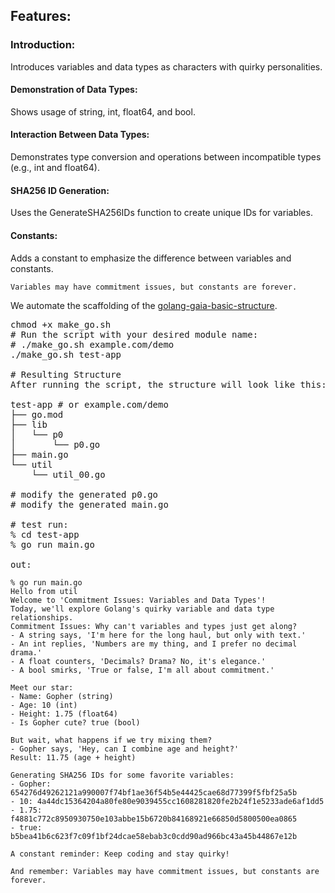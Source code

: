 ## Features:
### Introduction:
Introduces variables and data types as characters with quirky personalities.

#### Demonstration of Data Types:
Shows usage of string, int, float64, and bool.

#### Interaction Between Data Types:
Demonstrates type conversion and operations between incompatible types (e.g., int and float64).

#### SHA256 ID Generation:
Uses the GenerateSHA256IDs function to create unique IDs for variables.

#### Constants:
Adds a constant to emphasize the difference between variables and constants.

```
Variables may have commitment issues, but constants are forever.
```

We automate the scaffolding of the <a href="https://github.com/ursa-mikail/golang-gaia-basic-structure/tree/main"> golang-gaia-basic-structure</a>.

<pre>
chmod +x make_go.sh
# Run the script with your desired module name:
# ./make_go.sh example.com/demo
./make_go.sh test-app

# Resulting Structure
After running the script, the structure will look like this:

test-app # or example.com/demo
├── go.mod
├── lib
│   └── p0
│       └── p0.go
├── main.go
└── util
    └── util_00.go

# modify the generated p0.go
# modify the generated main.go

# test run:
% cd test-app 
% go run main.go

out:
</pre>
```
% go run main.go
Hello from util
Welcome to 'Commitment Issues: Variables and Data Types'!
Today, we'll explore Golang's quirky variable and data type relationships.
Commitment Issues: Why can't variables and types just get along?
- A string says, 'I'm here for the long haul, but only with text.'
- An int replies, 'Numbers are my thing, and I prefer no decimal drama.'
- A float counters, 'Decimals? Drama? No, it's elegance.'
- A bool smirks, 'True or false, I'm all about commitment.'

Meet our star:
- Name: Gopher (string)
- Age: 10 (int)
- Height: 1.75 (float64)
- Is Gopher cute? true (bool)

But wait, what happens if we try mixing them?
- Gopher says, 'Hey, can I combine age and height?'
Result: 11.75 (age + height)

Generating SHA256 IDs for some favorite variables:
- Gopher: 654276d49262121a990007f74bf1ae36f54b5e44425cae68d77399f5fbf25a5b
- 10: 4a44dc15364204a80fe80e9039455cc1608281820fe2b24f1e5233ade6af1dd5
- 1.75: f4881c772c8950930750e103abbe15b6720b84168921e66850d5800500ea0865
- true: b5bea41b6c623f7c09f1bf24dcae58ebab3c0cdd90ad966bc43a45b44867e12b

A constant reminder: Keep coding and stay quirky!

And remember: Variables may have commitment issues, but constants are forever.
```